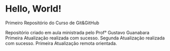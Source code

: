 # Hello, World!
 Primeiro Repositório do Curso de Git&GitHub

 Repositório criado em aula ministrada pelo Prof° Gustavo Guanabara
 Primeira Atualização realizada com sucesso.
 Segunda Atualização realizada com sucesso. 
 Primeira Atualização remota orientada.
